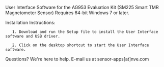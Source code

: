 User Interface Software for the AG953 Evaluation Kit (SM225 Smart TMR Magnetometer Sensor)
Requires 64-bit Windows 7 or later.

Installation Instructions:

       1. Download and run the Setup file to install the User Interface software and USB driver.
       
       2. Click on the desktop shortcut to start the User Interface software.

Questions? We're here to help. E-mail us at sensor-apps[at]nve.com
